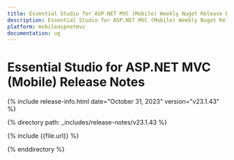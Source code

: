 ```yaml
---
title: Essential Studio for ASP.NET MVC (Mobile) Weekly Nuget Release Release Notes  
description: Essential Studio for ASP.NET MVC (Mobile) Weekly Nuget Release Release Notes  
platform: mobileaspnetmvc
documentation: ug
---
```


# Essential Studio for ASP.NET MVC (Mobile)  Release Notes  

{% include release-info.html date="October 31, 2023"  version="v23.1.43" %} 

{% directory path: _includes/release-notes/v23.1.43 %}

{% include {{file.url}} %}

{% enddirectory %}